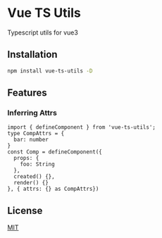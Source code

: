 # Vue TS Utils
Typescript utils for vue3

## Installation
```bash
npm install vue-ts-utils -D
```

## Features
### Inferring Attrs
```tsx
import { defineComponent } from 'vue-ts-utils';
type CompAttrs = {
  bar: number
}
const Comp = defineComponent({
  props: {
    foo: String
  },
  created() {},
  render() {}
}, { attrs: {} as CompAttrs})
```


## License

[MIT](https://opensource.org/licenses/MIT)
